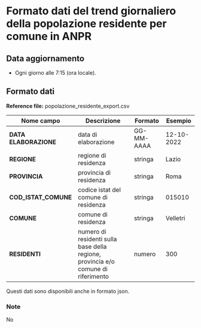 # Formato dati del trend giornaliero della popolazione residente per comune in ANPR 

## Data aggiornamento
- Ogni giorno alle 7:15 (ora locale). 

## Formato dati

**Reference file:** popolazione_residente_export.csv<br>

| Nome campo                  | Descrizione                       | Formato                       | Esempio             |
|-----------------------------|-----------------------------------|-------------------------------|---------------------|
| **DATA ELABORAZIONE**       | data di elaborazione             | GG-MM-AAAA                   | 12-10-2022       |
| **REGIONE**  | regione di residenza |   stringa     |         Lazio        |
| **PROVINCIA**      | provincia di residenza|   stringa | Roma               |
| **COD_ISTAT_COMUNE**      | codice istat del comune di residenza| stringa             | 015010             |
| **COMUNE**      | comune di residenza| stringa             | Velletri             |
| **RESIDENTI**      | numero di residenti sulla base della regione, provincia e/o comune di riferimento| numero             | 300             |


Questi dati sono disponibili anche in formato json.

### Note
No

